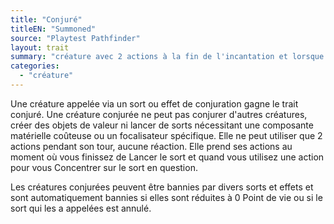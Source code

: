 ```yaml
---
title: "Conjuré"
titleEN: "Summoned"
source: "Playtest Pathfinder"
layout: trait
summary: "créature avec 2 actions à la fin de l'incantation et lorsque vous vous concentrez sur le sort"
categories:
  - "créature"
---
```

Une créature appelée via un sort ou effet de conjuration gagne le trait conjuré. Une créature conjurée ne peut pas conjurer d'autres créatures, créer des objets de valeur ni lancer de sorts nécessitant une composante matérielle coûteuse ou un focalisateur spécifique. Elle ne peut utiliser que 2 actions pendant son tour, aucune réaction. Elle prend ses actions au moment où vous finissez de Lancer le sort et quand vous utilisez une action pour vous Concentrer sur le sort en question.

Les créatures conjurées peuvent être bannies par divers sorts et effets et sont automatiquement bannies si elles sont réduites à 0 Point de vie ou si le sort qui les a appelées est annulé.
